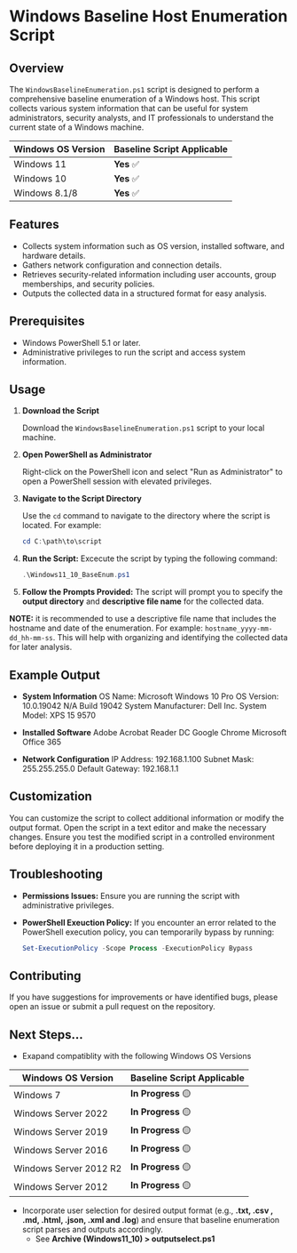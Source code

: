 # Windows Baseline Host Enumeration Script

## Overview

The `WindowsBaselineEnumeration.ps1` script is designed to perform a comprehensive baseline enumeration of a Windows host. This script collects various system information that can be useful for system administrators, security analysts, and IT professionals to understand the current state of a Windows machine.

| Windows OS Version | Baseline Script Applicable |
|--------------------|----------------------------|
| Windows 11         | **Yes** ✅                 |
| Windows 10         | **Yes** ✅                 |
| Windows 8.1/8      | **Yes** ✅                 |

## Features

- Collects system information such as OS version, installed software, and hardware details.
- Gathers network configuration and connection details.
- Retrieves security-related information including user accounts, group memberships, and security policies.
- Outputs the collected data in a structured format for easy analysis.

## Prerequisites

- Windows PowerShell 5.1 or later.
- Administrative privileges to run the script and access system information.

## Usage

1. **Download the Script**

   Download the `WindowsBaselineEnumeration.ps1` script to your local machine.

2. **Open PowerShell as Administrator**

   Right-click on the PowerShell icon and select "Run as Administrator" to open a PowerShell session with elevated privileges.

3. **Navigate to the Script Directory**

   Use the `cd` command to navigate to the directory where the script is located. For example:
   ```powershell
   cd C:\path\to\script
   ```

4. **Run the Script:** Excecute the script by typing the following command:
    ```powershell
    .\Windows11_10_BaseEnum.ps1
    ```

5. **Follow the Prompts Provided:** The script will prompt you to specify the **output directory** and **descriptive file name** for the collected data.

**NOTE:** it is recommended to use a descriptive file name that includes the hostname and date of the enumeration. For example: `hostname_yyyy-mm-dd_hh-mm-ss`. This will help with organizing and identifying the collected data for later analysis.

## Example Output

- **System Information**
OS Name: Microsoft Windows 10 Pro
OS Version: 10.0.19042 N/A Build 19042
System Manufacturer: Dell Inc.
System Model: XPS 15 9570

- **Installed Software**
Adobe Acrobat Reader DC
Google Chrome
Microsoft Office 365

- **Network Configuration**
IP Address: 192.168.1.100
Subnet Mask: 255.255.255.0
Default Gateway: 192.168.1.1

## Customization

You can customize the script to collect additional information or modify the output format. Open the script in a text editor and make the necessary changes. Ensure you test the modified script in a controlled environment before deploying it in a production setting.

## Troubleshooting

- **Permissions Issues:** Ensure you are running the script with administrative privileges.

- **PowerShell Exeuction Policy:** If you encounter an error related to the PowerShell execution policy, you can temporarily bypass by running: 

  ```powershell
  Set-ExecutionPolicy -Scope Process -ExecutionPolicy Bypass
  ```

## Contributing

If you have suggestions for improvements or have identified bugs, please open an issue or submit a pull request on the repository.

## Next Steps...

- Exapand compatiblity with the following Windows OS Versions

| Windows OS Version       | Baseline Script Applicable  |
|--------------------------|-----------------------------|
| Windows 7                | **In Progress** 🟡          |
| Windows Server 2022      | **In Progress** 🟡          |
| Windows Server 2019      | **In Progress** 🟡          |
| Windows Server 2016      | **In Progress** 🟡          |
| Windows Server 2012 R2   | **In Progress** 🟡          |
| Windows Server 2012      | **In Progress** 🟡          |

- Incorporate user selection for desired output format (e.g., **.txt, .csv , .md, .html, .json, .xml and .log**) and ensure that baseline enumeration script parses and outputs accordingly.
   - See **Archive (Windows11_10) > outputselect.ps1**
